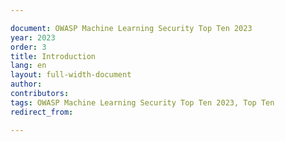 ```yaml
---

document: OWASP Machine Learning Security Top Ten 2023
year: 2023
order: 3
title: Introduction
lang: en
layout: full-width-document
author:
contributors:
tags: OWASP Machine Learning Security Top Ten 2023, Top Ten
redirect_from:

---
```

